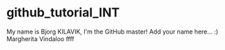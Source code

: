 # github_tutorial_INT

My name is Bjorg KILAVIK, I'm the GitHub master!
Add your name here... :)
Margherita 
Vindaloo
ffff
